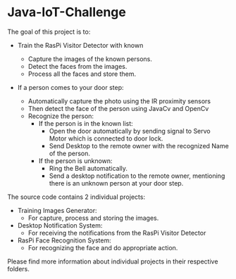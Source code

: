 Java-IoT-Challenge
==================

The goal of this project is to:

- Train the RasPi Visitor Detector with known 
  - Capture the images of the known persons. 
  - Detect the faces from the images. 
  - Process all the faces and store them. 

- If a person comes to your door step:
  - Automatically capture the photo using the IR proximity sensors 
  - Then detect the face of the person using JavaCv and OpenCv
  - Recognize the person:
    - If the person is in the known list:
      - Open the door automatically by sending signal to Servo Motor which is connected to door lock. 
      - Send Desktop to the remote owner with the recognized Name of the person. 
    - If the person is unknown: 
      - Ring the Bell automatically. 
      - Send a desktop notification to the remote owner, mentioning there is an unknown person at your door step. 
      
The source code contains 2 individual projects:
- Training Images Generator: 
  - For capture, process and storing the images. 
- Desktop Notification System: 
  - For receiving the notifications from the RasPi Visitor Detector 
- RasPi Face Recognition System: 
  - For recognizing the face and do appropriate action. 

Please find more information about individual projects in their respective folders. 
